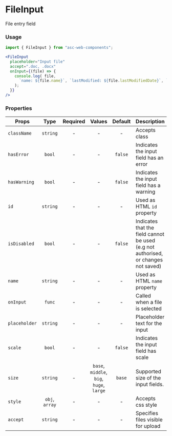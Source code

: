 # FileInput

File entry field

### Usage

```js
import { FileInput } from "asc-web-components";
```

```jsx
<FileInput
  placeholder="Input file"
  accept=".doc, .docx"
  onInput={(file) => {
    console.log( file,
      `name: ${file.name}`, `lastModified: ${file.lastModifiedDate}`, `size: ${file.size}`
    );
  }}
/>
```

### Properties

| Props            |      Type      | Required |             Values                       | Default | Description                                                                                            |
| ---------------- | :------------: | :------: | :--------------------------------------: | :-----: | ------------------------------------------------------------------------------------------------------ |
| `className`      |    `string`    |    -     |                     -                    |    -    | Accepts class                                                                                          |
| `hasError`       |     `bool`     |    -     |                     -                    | `false` | Indicates the input field has an error                                                                 |
| `hasWarning`     |     `bool`     |    -     |                     -                    | `false` | Indicates the input field has a warning                                                                |
| `id`             |    `string`    |    -     |                     -                    |    -    | Used as HTML `id` property                                                                             |
| `isDisabled`     |     `bool`     |    -     |                     -                    | `false` | Indicates that the field cannot be used (e.g not authorised, or changes not saved)                     |
| `name`           |    `string`    |    -     |                     -                    |    -    | Used as HTML `name` property                                                                           |
| `onInput`        |     `func`     |    -     |                     -                    |    -    | Called when a file is selected |
| `placeholder`    |    `string`    |    -     |                     -                    |    -    | Placeholder text for the input                                                                         |
| `scale`          |     `bool`     |    -     |                     -                    | `false` | Indicates the input field has scale                                                                    |
| `size`           |    `string`    |    -     | `base`, `middle`, `big`, `huge`, `large` | `base`  | Supported size of the input fields.                                                                    |
| `style`          | `obj`, `array` |    -     |                     -                    |    -    | Accepts css style                                                                                      |
| `accept`         |    `string`    |    -     |                     -                    |    -    | Specifies files visible for upload                                                                     |
